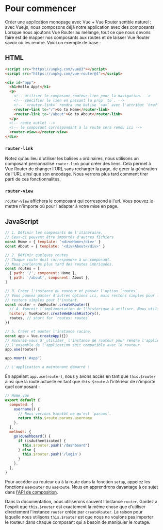 # Pour commencer

Créer une application monopage avec Vue + Vue Router semble naturel : avec Vue.js, nous composons déjà notre application avec des composants. Lorsque nous ajoutons Vue Router au mélange, tout ce que nous devons faire est de mapper nos composants aux routes et de laisser Vue Router savoir où les rendre. Voici un exemple de base :

## HTML

```html
<script src="https://unpkg.com/vue@3"></script>
<script src="https://unpkg.com/vue-router@4"></script>

<div id="app">
  <h1>Hello App!</h1>
  <p>
    <!-- utiliser le composant routeur-lien pour la navigation. -->
    <!-- spécifier le lien en passant la prop `to`. -->
    <!-- `<router-link>` rendra une balise `<a>` avec l'attribut `href` correct -->
    <router-link to="/">Go to Home</router-link>
    <router-link to="/about">Go to About</router-link>
  </p>
  <!-- route outlet -->
  <!-- le composant correspondant à la route sera rendu ici -->
  <router-view></router-view>
</div>
```

### `router-link`

Notez qu'au lieu d'utiliser les balises `a` ordinaires, nous utilisons un composant personnalisé `router-link` pour créer des liens. Cela permet à Vue Router de changer l'URL sans recharger la page, de gérer la génération de l'URL ainsi que son encodage. Nous verrons plus tard comment tirer parti de ces fonctionnalités.

### `router-view`

`router-view` affichera le composant qui correspond à l'url. Vous pouvez le mettre n'importe où pour l'adapter à votre mise en page.

## JavaScript

```js
// 1. Définir les composants de l'itinéraire.
// Ceux-ci peuvent être importés d'autres fichiers
const Home = { template: '<div>Home</div>' }
const About = { template: '<div>About</div>' }

// 2. Définir quelques routes
// Chaque route doit correspondre à un composant.
// Nous parlerons plus tard des routes imbriquées.
const routes = [
  { path: '/', component: Home },
  { path: '/about', component: About },
]

// 3. Créer l'instance du routeur et passer l'option `routes`.
// Vous pouvez passer d'autres options ici, mais restons simples pour l'instant.
// restons simples pour l'instant.
const router = VueRouter.createRouter({
  // 4. fournir l'implémentation de l'historique à utiliser. Nous utilisons l'historique de hachage pour plus de simplicité ici.
  history: VueRouter.createWebHashHistory(),
  routes, // short for `routes: routes`
})

// 5. Créer et monter l'instance racine.
const app = Vue.createApp({})
// Assurez-vous d'_utiliser_ l'instance de routeur pour rendre l'application
// l'ensemble de l'application soit compatible avec le routeur.
app.use(router)

app.mount('#app')

// L'application a maintenant démarré !
```

En appelant `app.use(router)`, nous y avons accès en tant que `this.$router` ainsi que la route actuelle en tant que `this.$route` à l'intérieur de n'importe quel composant :

```js
// Home.vue
export default {
  computed: {
    username() {
      // Nous verrons bientôt ce qu'est `params`.
      return this.$route.params.username
    },
  },
  methods: {
    goToDashboard() {
      if (isAuthenticated) {
        this.$router.push('/dashboard')
      } else {
        this.$router.push('/login')
      }
    },
  },
}
```

Pour accéder au routeur ou à la route dans la fonction `setup`, appelez les fonctions `useRouter` ou `useRoute`. Nous en apprendrons davantage à ce sujet dans [l'API de composition](./advanced/composition-api.md#accessing-the-router-and-current-route-inside-setup).

Dans la documentation, nous utiliserons souvent l'instance `router`. Gardez à l'esprit que `this.$router` est exactement la même chose que d'utiliser directement l'instance `router` créée par `createRouter`. La raison pour laquelle nous utilisons `this.$router` est que nous ne voulons pas importer le routeur dans chaque composant qui a besoin de manipuler le routage.
